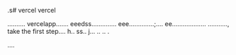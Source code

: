 .s# vercel
vercel

..........
vercelapp.......
eeedss..............
eee..............;....
 ee...................
...........,
 take the first step....
h..
ss..
j...
..
..
.

....